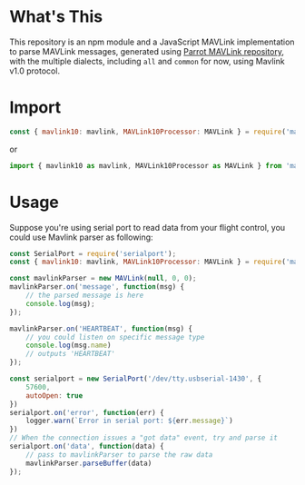 # What's This

This repository is an npm module and a JavaScript MAVLink implementation to parse MAVLink messages, generated using [Parrot MAVLink repository](https://github.com/Parrot-Developers/mavlink/tree/master/pymavlink/generator/javascript),
with the multiple dialects, including `all` and `common` for now, using Mavlink v1.0 protocol.

# Import


```JavaScript
const { mavlink10: mavlink, MAVLink10Processor: MAVLink } = require('mavlinkjs/mavlink_all_v1');
```

or

```JavaScript
import { mavlink10 as mavlink, MAVLink10Processor as MAVLink } from 'mavlinkjs/mavlink_all_v1';
```

# Usage

Suppose you're using serial port to read data from your flight control, you could use Mavlink parser as following:

```JavaScript
const SerialPort = require('serialport');
const { mavlink10: mavlink, MAVLink10Processor: MAVLink } = require('mavlinkjs/mavlink_all_v1');

const mavlinkParser = new MAVLink(null, 0, 0);
mavlinkParser.on('message', function(msg) {
    // the parsed message is here
    console.log(msg);
});

mavlinkParser.on('HEARTBEAT', function(msg) {
    // you could listen on specific message type
    console.log(msg.name)
    // outputs 'HEARTBEAT'
});

const serialport = new SerialPort('/dev/tty.usbserial-1430', {
    57600,
    autoOpen: true
})
serialport.on('error', function(err) {
    logger.warn(`Error in serial port: ${err.message}`)
})
// When the connection issues a "got data" event, try and parse it
serialport.on('data', function(data) {
    // pass to mavlinkParser to parse the raw data
    mavlinkParser.parseBuffer(data)
});
```
